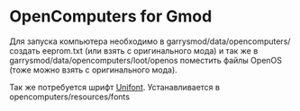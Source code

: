 # OpenComputers for Gmod

Для запуска компьютера необходимо в garrysmod/data/opencomputers/ создать eeprom.txt (или взять с оригинального мода) и так же в garrysmod/data/opencomputers/loot/openos поместить файлы OpenOS (тоже можно взять с оригинального мода).

Так же потребуется шрифт [Unifont](https://unifoundry.com/pub/unifont/unifont-14.0.01/font-builds/unifont-14.0.01.ttf).
Устанавливается в opencomputers/resources/fonts